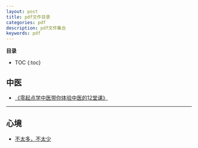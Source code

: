 ```yaml
---
layout: post
title: pdf文件目录
categories: pdf
description: pdf文件集合
keywords: pdf
---
```


**目录**

* TOC
{:toc}


## 中医 

  - [《零起点学中医带你体验中医的12堂课》](/pdf/【临客书馆】《零起点学中医带你体验中医的12堂课》PDF电子书.pdf) 



---

## 心境

  - [不太多，不太少](/pdf/2018-06不太多，不太少.pdf)

